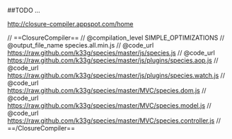 ##TODO ...

http://closure-compiler.appspot.com/home

// ==ClosureCompiler==
// @compilation_level SIMPLE_OPTIMIZATIONS
// @output_file_name species.all.min.js
// @code_url https://raw.github.com/k33g/species/master/js/species.js
// @code_url https://raw.github.com/k33g/species/master/js/plugins/species.aop.js
// @code_url https://raw.github.com/k33g/species/master/js/plugins/species.watch.js
// @code_url https://raw.github.com/k33g/species/master/MVC/species.dom.js
// @code_url https://raw.github.com/k33g/species/master/MVC/species.model.js
// @code_url https://raw.github.com/k33g/species/master/MVC/species.controller.js
// ==/ClosureCompiler==